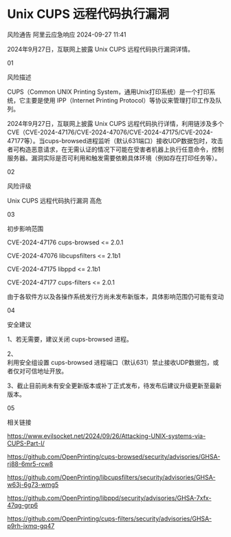 #  Unix CUPS 远程代码执行漏洞   
风险通告  阿里云应急响应   2024-09-27 11:41  
  
2024年9月27日，互联网上披露 Unix CUPS 远程代码执行漏洞详情。  
  
01  
  
风险描述  
  
  
CUPS（Common UNIX Printing System，通用Unix打印系统）是一个打印系统，它主要是使用 IPP（Internet Printing Protocol）等协议来管理打印工作及队列。   
  
2024年9月27日，互联网上披露 Unix CUPS 远程代码执行详情，利用链涉及多个CVE（CVE-2024-47176/CVE-2024-47076/CVE-2024-47175/CVE-2024-47177等）。当cups-browsed进程监听（默认631端口）接收UDP数据包时，攻击者可构造恶意请求，在无需认证的情况下可能在受害者机器上执行任意命令，控制服务器。漏洞实际是否可利用和触发需要依赖具体环境（例如存在打印任务等）。  
  
  
02  
  
风险评级  
  
  
Unix CUPS 远程代码执行漏洞 高危  
  
  
03  
  
初步影响范围  
  
  
CVE-2024-47176 cups-browsed <= 2.0.1  
  
CVE-2024-47076 libcupsfilters <= 2.1b1  
  
CVE-2024-47175 libppd <= 2.1b1  
  
CVE-2024-47177 cups-filters <= 2.0.1  
  
  
由于各软件方以及各操作系统发行方尚未发布新版本，具体影响范围仍可能有变动  
  
  
04  
  
安全建议  
  
  
1、若无需要，建议关闭 cups-browsed 进程。  
  
2、  
利用安全组设置 cups-browsed 进程端口（默认631）禁止接收UDP数据包，或者仅对可信地址开放。  
  
3、截止目前尚未有安全更新版本或补丁正式发布，待发布后建议升级更新至最新版本。  
  
  
05  
  
相关链接  
  
  
https://www.evilsocket.net/2024/09/26/Attacking-UNIX-systems-via-CUPS-Part-I/  
  
https://github.com/OpenPrinting/cups-browsed/security/advisories/GHSA-rj88-6mr5-rcw8  
  
https://github.com/OpenPrinting/libcupsfilters/security/advisories/GHSA-w63j-6g73-wmg5  
  
https://github.com/OpenPrinting/libppd/security/advisories/GHSA-7xfx-47qg-grp6  
  
https://github.com/OpenPrinting/cups-filters/security/advisories/GHSA-p9rh-jxmq-gq47  
  
  
  
